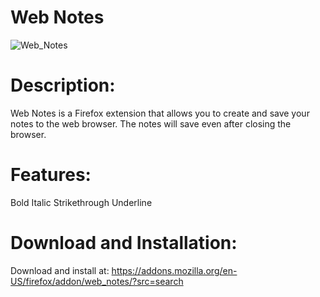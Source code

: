 # Web Notes
![Web_Notes](https://user-images.githubusercontent.com/54447040/172759466-e75ffebf-4af8-4917-9d7b-3b7f36f3711e.png)

# Description:
Web Notes is a Firefox extension that allows you to create and save your notes to the web browser. The notes will save even after closing the browser.

# Features:
Bold
Italic
Strikethrough
Underline

# Download and Installation:
Download and install at:
https://addons.mozilla.org/en-US/firefox/addon/web_notes/?src=search
